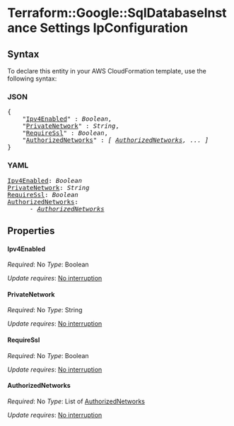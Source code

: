 # Terraform::Google::SqlDatabaseInstance Settings IpConfiguration

## Syntax

To declare this entity in your AWS CloudFormation template, use the following syntax:

### JSON

<pre>
{
    "<a href="#ipv4enabled" title="Ipv4Enabled">Ipv4Enabled</a>" : <i>Boolean</i>,
    "<a href="#privatenetwork" title="PrivateNetwork">PrivateNetwork</a>" : <i>String</i>,
    "<a href="#requiressl" title="RequireSsl">RequireSsl</a>" : <i>Boolean</i>,
    "<a href="#authorizednetworks" title="AuthorizedNetworks">AuthorizedNetworks</a>" : <i>[ <a href="settings-ipconfiguration-authorizednetworks.md">AuthorizedNetworks</a>, ... ]</i>
}
</pre>

### YAML

<pre>
<a href="#ipv4enabled" title="Ipv4Enabled">Ipv4Enabled</a>: <i>Boolean</i>
<a href="#privatenetwork" title="PrivateNetwork">PrivateNetwork</a>: <i>String</i>
<a href="#requiressl" title="RequireSsl">RequireSsl</a>: <i>Boolean</i>
<a href="#authorizednetworks" title="AuthorizedNetworks">AuthorizedNetworks</a>: <i>
      - <a href="settings-ipconfiguration-authorizednetworks.md">AuthorizedNetworks</a></i>
</pre>

## Properties

#### Ipv4Enabled

_Required_: No
_Type_: Boolean

_Update requires_: [No interruption](https://docs.aws.amazon.com/AWSCloudFormation/latest/UserGuide/using-cfn-updating-stacks-update-behaviors.html#update-no-interrupt)

#### PrivateNetwork

_Required_: No
_Type_: String

_Update requires_: [No interruption](https://docs.aws.amazon.com/AWSCloudFormation/latest/UserGuide/using-cfn-updating-stacks-update-behaviors.html#update-no-interrupt)

#### RequireSsl

_Required_: No
_Type_: Boolean

_Update requires_: [No interruption](https://docs.aws.amazon.com/AWSCloudFormation/latest/UserGuide/using-cfn-updating-stacks-update-behaviors.html#update-no-interrupt)

#### AuthorizedNetworks

_Required_: No
_Type_: List of <a href="settings-ipconfiguration-authorizednetworks.md">AuthorizedNetworks</a>

_Update requires_: [No interruption](https://docs.aws.amazon.com/AWSCloudFormation/latest/UserGuide/using-cfn-updating-stacks-update-behaviors.html#update-no-interrupt)

